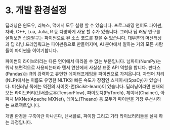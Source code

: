 # 3.    개발 환경설정

  
딥러닝은 윈도우, 리눅스, 맥에서 모두 실행 할 수 있습니다. 프로그래밍 언어도 파이썬, 자바, C++, Lua, Julia, R 등 다양하게 사용 할 수가 있습니다. 그러나 딥 러닝 연구를 살펴보면 십중팔구는 파이썬으로 된 소스 코드를 찾을 수 있습니다. 대부분의 머신러닝과 딥 러닝 프레임워크는 파이썬용으로 만들어지며, AI 분야에서 일하는 거의 모든 사람들이 파이썬을 이야기합니다.

파이썬의 라이브러리는 다른 언어에서 따라올 수 없는 부분입니다. 넘파이\(NumPy\)는 워낙 보편적으로 사용되는터라 텐서 연산에서 사실상 표준 API 역할을 합니다. 판다스\(Pandas\)는 R의 강력하고 유연한 데이터프레임을 파이썬으로 가져옵니다. 자연어 처리\(NLP\)에서는 이름도 유명한 NLTK와 빠른 속도가 장점인 스페이시\(SpaCy\)가 있습니다. 머신러닝 쪽에는 역전의 사이킷-런\(Scikit-learn\)이 있습니다. 딥러닝이라면 현재의 모든 라이브러리\(텐서플로우\(TensorFlow\), 파이토치\(PyTorch\), 체이너\(Chainer\), 아파치 MXNet\(Apache MXNet\), 테아노\(Theano\) 등 모두가 파이썬을 가장 우선시하는 프로젝트입니다.

개발 환경을 구축이란 아나콘다, 텐서플로, 파이참 그리고 기타 라이브러리들을 설치 하는 과정입니다.

